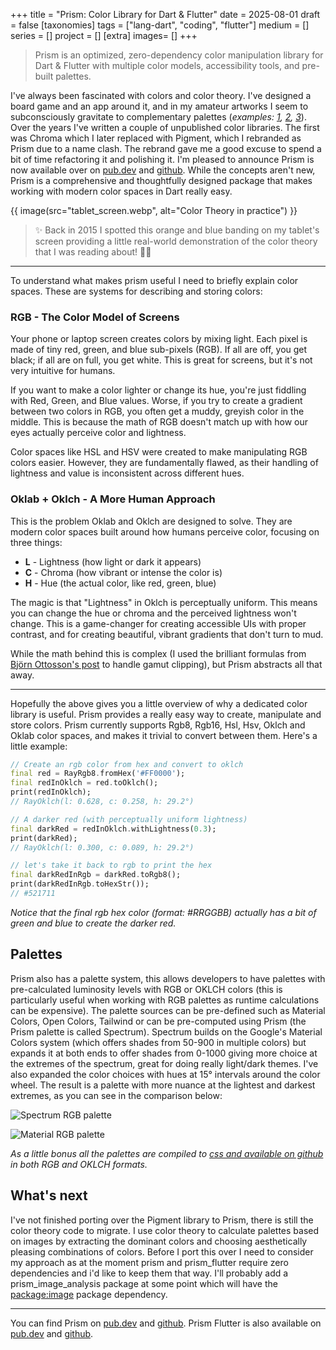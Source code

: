 +++
title = "Prism: Color Library for Dart & Flutter"
date = 2025-08-01
draft =  false
[taxonomies]
tags = ["lang-dart", "coding", "flutter"]
medium = []
series = []
project = []
[extra]
images= []
+++

> Prism is an optimized, zero-dependency color manipulation library for Dart & Flutter with multiple color models, accessibility tools, and pre-built palettes.

I've always been fascinated with colors and color theory. I've designed a board game and an app around it, and in my amateur artworks I seem to subconsciously gravitate to complementary palettes (_examples: [1](/gallery/glass-containers/), [2](/gallery/hearts/), [3](/gallery/museum-sektching/)_). Over the years I've written a couple of unpublished color libraries. The first was Chroma which I later replaced with Pigment, which I rebranded as Prism due to a name clash. The rebrand gave me a good excuse to spend a bit of time refactoring it and polishing it. I'm pleased to announce Prism is now available over on [pub.dev](https://pub.dev/packages/prism) and [github](https://github.com/jimmyff/prism). While the concepts aren't new, Prism is a comprehensive and thoughtfully designed package that makes working with modern color spaces in Dart really easy.

{{ image(src="tablet_screen.webp", alt="Color Theory in practice") }}
> ✨ Back in 2015 I spotted this orange and blue banding on my tablet's screen providing a little real-world demonstration of the color theory that I was reading about! 🧡💙

---

To understand what makes prism useful I need to briefly explain color spaces. These are systems for describing and storing colors:

### RGB - The Color Model of Screens

Your phone or laptop screen creates colors by mixing light. Each pixel is made of tiny red, green, and blue sub-pixels (RGB). If all are off, you get black; if all are on full, you get white. This is great for screens, but it's not very intuitive for humans.

If you want to make a color lighter or change its hue, you're just fiddling with Red, Green, and Blue values. Worse, if you try to create a gradient between two colors in RGB, you often get a muddy, greyish color in the middle. This is because the math of RGB doesn't match up with how our eyes actually perceive color and lightness.

Color spaces like HSL and HSV were created to make manipulating RGB colors easier. However, they are fundamentally flawed, as their handling of lightness and value is inconsistent across different hues.

### Oklab + Oklch - A More Human Approach

This is the problem Oklab and Oklch are designed to solve. They are modern color spaces built around how humans perceive color, focusing on three things:

- **L** - Lightness (how light or dark it appears)
- **C** - Chroma (how vibrant or intense the color is)
- **H** - Hue (the actual color, like red, green, blue)

The magic is that "Lightness" in Oklch is perceptually uniform. This means you can change the hue or chroma and the perceived lightness won't change. This is a game-changer for creating accessible UIs with proper contrast, and for creating beautiful, vibrant gradients that don't turn to mud.

While the math behind this is complex (I used the brilliant formulas from [Björn Ottosson's post](https://bottosson.github.io/posts/gamutclipping/) to handle gamut clipping), but Prism abstracts all that away.

 ---

 Hopefully the above gives you a little overview of why a dedicated color library is useful. Prism provides a really easy way to create, manipulate and store colors. Prism currently supports Rgb8, Rgb16, Hsl, Hsv, Oklch and Oklab color spaces, and makes it trivial to convert between them. Here's a little example:


```dart
// Create an rgb color from hex and convert to oklch
final red = RayRgb8.fromHex('#FF0000');
final redInOklch = red.toOklch();
print(redInOklch); 
// RayOklch(l: 0.628, c: 0.258, h: 29.2°)

// A darker red (with perceptually uniform lightness)
final darkRed = redInOklch.withLightness(0.3);
print(darkRed);
// RayOklch(l: 0.300, c: 0.089, h: 29.2°)

// let's take it back to rgb to print the hex
final darkRedInRgb = darkRed.toRgb8();
print(darkRedInRgb.toHexStr());
// #521711
```

_Notice that the final rgb hex color (format: #RRGGBB) actually has a bit of green and blue to create the darker red._

## Palettes

Prism also has a palette system, this allows developers to have palettes with pre-calculated luminosity levels with RGB or OKLCH colors (this is particularly useful when working with RGB palettes as runtime calculations can be expensive). The palette sources can be pre-defined such as Material Colors, Open Colors, Tailwind or can be pre-computed using Prism (the Prism palette is called Spectrum). Spectrum builds on the Google's Material Colors system (which offers shades from 50-900 in multiple colors) but expands it at both ends to offer shades from 0-1000 giving more choice at the extremes of the spectrum, great for doing really light/dark themes. I've also expanded the color choices with hues at 15° intervals around the color wheel. The result is a palette with more nuance at the lightest and darkest extremes, as you can see in the comparison below:

![Spectrum RGB palette](Spectrum.png)

![Material RGB palette](Material.png)


_As a little bonus all the palettes are compiled to [css and available on github](https://github.com/jimmyff/prism/tree/main/palette_gallery/) in both RGB and OKLCH formats._

## What's next

I've not finished porting over the Pigment library to Prism, there is still the color theory code to migrate. I use color theory to calculate palettes based on images by extracting the dominant colors and choosing aesthetically pleasing combinations of colors. Before I port this over I need to consider my approach as at the moment prism and prism_flutter require zero dependencies and i'd like to keep them that way. I'll probably add a prism_image_analysis package at some point which will have the [package:image](https://pub.dev/packages/image) package dependency.

---

You can find Prism on [pub.dev](https://pub.dev/packages/prism) and [github](https://github.com/jimmyff/prism). Prism Flutter is also available on [pub.dev](https://pub.dev/packages/prism_flutter) and [github](https://github.com/jimmyff/prism_flutter).
